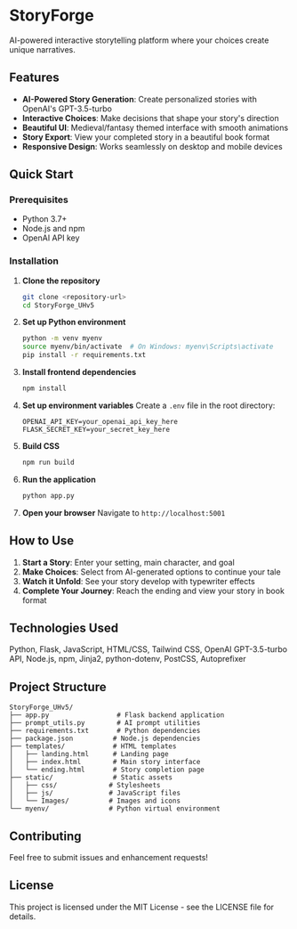 # StoryForge

AI-powered interactive storytelling platform where your choices create unique narratives.

## Features

- **AI-Powered Story Generation**: Create personalized stories with OpenAI's GPT-3.5-turbo
- **Interactive Choices**: Make decisions that shape your story's direction
- **Beautiful UI**: Medieval/fantasy themed interface with smooth animations
- **Story Export**: View your completed story in a beautiful book format
- **Responsive Design**: Works seamlessly on desktop and mobile devices

## Quick Start

### Prerequisites
- Python 3.7+
- Node.js and npm
- OpenAI API key

### Installation

1. **Clone the repository**
   ```bash
   git clone <repository-url>
   cd StoryForge_UHv5
   ```

2. **Set up Python environment**
   ```bash
   python -m venv myenv
   source myenv/bin/activate  # On Windows: myenv\Scripts\activate
   pip install -r requirements.txt
   ```

3. **Install frontend dependencies**
   ```bash
   npm install
   ```

4. **Set up environment variables**
   Create a `.env` file in the root directory:
   ```
   OPENAI_API_KEY=your_openai_api_key_here
   FLASK_SECRET_KEY=your_secret_key_here
   ```

5. **Build CSS**
   ```bash
   npm run build
   ```

6. **Run the application**
   ```bash
   python app.py
   ```

7. **Open your browser**
   Navigate to `http://localhost:5001`

## How to Use

1. **Start a Story**: Enter your setting, main character, and goal
2. **Make Choices**: Select from AI-generated options to continue your tale
3. **Watch it Unfold**: See your story develop with typewriter effects
4. **Complete Your Journey**: Reach the ending and view your story in book format

## Technologies Used

Python, Flask, JavaScript, HTML/CSS, Tailwind CSS, OpenAI GPT-3.5-turbo API, Node.js, npm, Jinja2, python-dotenv, PostCSS, Autoprefixer

## Project Structure

```
StoryForge_UHv5/
├── app.py                 # Flask backend application
├── prompt_utils.py        # AI prompt utilities
├── requirements.txt       # Python dependencies
├── package.json          # Node.js dependencies
├── templates/            # HTML templates
│   ├── landing.html      # Landing page
│   ├── index.html        # Main story interface
│   └── ending.html       # Story completion page
├── static/               # Static assets
│   ├── css/             # Stylesheets
│   ├── js/              # JavaScript files
│   └── Images/          # Images and icons
└── myenv/               # Python virtual environment
```

## Contributing

Feel free to submit issues and enhancement requests!

## License

This project is licensed under the MIT License - see the LICENSE file for details.